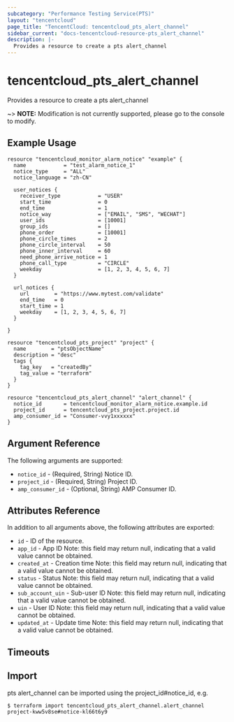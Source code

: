 ```yaml
---
subcategory: "Performance Testing Service(PTS)"
layout: "tencentcloud"
page_title: "TencentCloud: tencentcloud_pts_alert_channel"
sidebar_current: "docs-tencentcloud-resource-pts_alert_channel"
description: |-
  Provides a resource to create a pts alert_channel
---
```


# tencentcloud_pts_alert_channel

Provides a resource to create a pts alert_channel

~> **NOTE:** Modification is not currently supported, please go to the console to modify.

## Example Usage

```hcl
resource "tencentcloud_monitor_alarm_notice" "example" {
  name            = "test_alarm_notice_1"
  notice_type     = "ALL"
  notice_language = "zh-CN"

  user_notices {
    receiver_type            = "USER"
    start_time               = 0
    end_time                 = 1
    notice_way               = ["EMAIL", "SMS", "WECHAT"]
    user_ids                 = [10001]
    group_ids                = []
    phone_order              = [10001]
    phone_circle_times       = 2
    phone_circle_interval    = 50
    phone_inner_interval     = 60
    need_phone_arrive_notice = 1
    phone_call_type          = "CIRCLE"
    weekday                  = [1, 2, 3, 4, 5, 6, 7]
  }

  url_notices {
    url        = "https://www.mytest.com/validate"
    end_time   = 0
    start_time = 1
    weekday    = [1, 2, 3, 4, 5, 6, 7]
  }

}

resource "tencentcloud_pts_project" "project" {
  name        = "ptsObjectName"
  description = "desc"
  tags {
    tag_key   = "createdBy"
    tag_value = "terraform"
  }
}

resource "tencentcloud_pts_alert_channel" "alert_channel" {
  notice_id       = tencentcloud_monitor_alarm_notice.example.id
  project_id      = tencentcloud_pts_project.project.id
  amp_consumer_id = "Consumer-vvy1xxxxxx"
}
```

## Argument Reference

The following arguments are supported:

* `notice_id` - (Required, String) Notice ID.
* `project_id` - (Required, String) Project ID.
* `amp_consumer_id` - (Optional, String) AMP Consumer ID.

## Attributes Reference

In addition to all arguments above, the following attributes are exported:

* `id` - ID of the resource.
* `app_id` - App ID Note: this field may return null, indicating that a valid value cannot be obtained.
* `created_at` - Creation time Note: this field may return null, indicating that a valid value cannot be obtained.
* `status` - Status Note: this field may return null, indicating that a valid value cannot be obtained.
* `sub_account_uin` - Sub-user ID Note: this field may return null, indicating that a valid value cannot be obtained.
* `uin` - User ID Note: this field may return null, indicating that a valid value cannot be obtained.
* `updated_at` - Update time Note: this field may return null, indicating that a valid value cannot be obtained.


## Timeouts

<no value>


## Import

pts alert_channel can be imported using the project_id#notice_id, e.g.
```
$ terraform import tencentcloud_pts_alert_channel.alert_channel project-kww5v8se#notice-kl66t6y9
```

